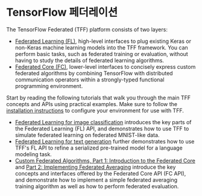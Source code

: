 # TensorFlow 페더레이션

The TensorFlow Federated (TFF) platform consists of two layers:

- [Federated Learning (FL)](federated_learning.md), high-level interfaces to plug existing Keras or non-Keras machine learning models into the TFF framework. You can perform basic tasks, such as federated training or evaluation, without having to study the details of federated learning algorithms.
- [Federated Core (FC)](federated_core.md), lower-level interfaces to concisely express custom federated algorithms by combining TensorFlow with distributed communication operators within a strongly-typed functional programming environment.

Start by reading the following tutorials that walk you through the main TFF concepts and APIs using practical examples. Make sure to follow the [installation instructions](install.md) to configure your environment for use with TFF.

- [Federated Learning for image classification](tutorials/federated_learning_for_image_classification.ipynb) introduces the key parts of the Federated Learning (FL) API, and demonstrates how to use TFF to simulate federated learning on federated MNIST-like data.
- [Federated Learning for text generation](tutorials/federated_learning_for_text_generation.ipynb) further demonstrates how to use TFF's FL API to refine a serialized pre-trained model for a language modeling task.
- [Custom Federated Algorithms, Part 1: Introduction to the Federated Core](tutorials/custom_federated_algorithms_1.ipynb) and [Part 2: Implementing Federated Averaging](tutorials/custom_federated_algorithms_2.ipynb) introduce the key concepts and interfaces offered by the Federated Core API (FC API), and demonstrate how to implement a simple federated averaging training algorithm as well as how to perform federated evaluation.
